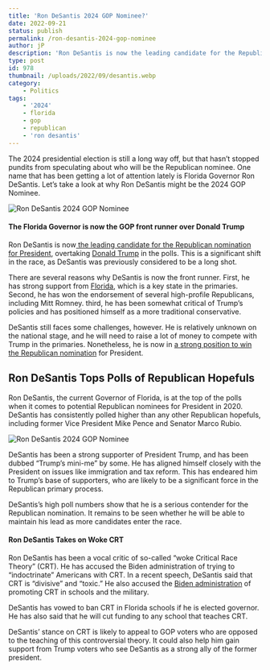 ```yaml
---
title: 'Ron DeSantis 2024 GOP Nominee?'
date: 2022-09-21
status: publish
permalink: /ron-desantis-2024-gop-nominee
author: jP
description: 'Ron DeSantis is now the leading candidate for the Republican nomination for President'
type: post
id: 978
thumbnail: /uploads/2022/09/desantis.webp
category:
    - Politics
tags:
    - '2024'
    - florida
    - gop
    - republican
    - 'ron desantis'
---
```


The 2024 presidential election is still a long way off, but that hasn’t stopped pundits from speculating about who will be the Republican nominee. One name that has been getting a lot of attention lately is Florida Governor Ron DeSantis. Let’s take a look at why Ron DeSantis might be the 2024 GOP Nominee.

![Ron DeSantis 2024 GOP Nominee](/uploads/2022/09/desantis.webp)

#### The Florida Governor is now the GOP front runner over Donald Trump

Ron DeSantis is now[ the leading candidate for the Republican nomination for President](https://thehill.com/homenews/campaign/3653326-desantis-tops-trump-by-8-points-among-florida-republicans-in-new-poll/), overtaking [Donald Trump](https://headlin3s.com/tags/Trump) in the polls. This is a significant shift in the race, as DeSantis was previously considered to be a long shot.  
  
There are several reasons why DeSantis is now the front runner. First, he has strong support from [Florida](https://headlin3s.com/dateline/Florida), which is a key state in the primaries. Second, he has won the endorsement of several high-profile Republicans, including Mitt Romney. third, he has been somewhat critical of Trump’s policies and has positioned himself as a more traditional conservative.  
  
DeSantis still faces some challenges, however. He is relatively unknown on the national stage, and he will need to raise a lot of money to compete with Trump in the primaries. Nonetheless, he is now in [a strong position to win the Republican nomination](https://trendingpoliticsnews.com/boom-desantis-just-got-some-huge-2024-news-from-a-florida-poll-wiley/) for President.

Ron DeSantis Tops Polls of Republican Hopefuls
----------------------------------------------

Ron DeSantis, the current Governor of Florida, is at the top of the polls when it comes to potential Republican nominees for President in 2020. DeSantis has consistently polled higher than any other Republican hopefuls, including former Vice President Mike Pence and Senator Marco Rubio.

![Ron DeSantis 2024 GOP Nominee](/uploads/2022/09/ronDeSantis.webp)

DeSantis has been a strong supporter of President Trump, and has been dubbed “Trump’s mini-me” by some. He has aligned himself closely with the President on issues like immigration and tax reform. This has endeared him to Trump’s base of supporters, who are likely to be a significant force in the Republican primary process.  
  
DeSantis’s high poll numbers show that he is a serious contender for the Republican nomination. It remains to be seen whether he will be able to maintain his lead as more candidates enter the race.

#### Ron DeSantis Takes on Woke CRT


Ron DeSantis has been a vocal critic of so-called “woke Critical Race Theory” (CRT). He has accused the Biden administration of trying to “indoctrinate” Americans with CRT. In a recent speech, DeSantis said that CRT is “divisive” and “toxic.” He also accused the [Biden administration](https://wlog.app/posts/biden-administration-incompetent-or-vindictive.html) of promoting CRT in schools and the military.  
  
DeSantis has vowed to ban CRT in Florida schools if he is elected governor. He has also said that he will cut funding to any school that teaches CRT.  
  
DeSantis’ stance on CRT is likely to appeal to GOP voters who are opposed to the teaching of this controversial theory. It could also help him gain support from Trump voters who see DeSantis as a strong ally of the former president.
